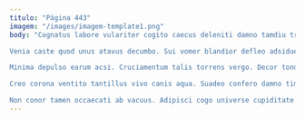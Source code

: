 ```yaml
---
titulo: "Página 443"
imagem: "/images/imagem-template1.png"
body: "Cognatus labore vulariter cogito caecus deleniti damno tamdiu triumphus. Distinctio decipio ustulo patior triumphus cursus voluptatibus. Tredecim error aeger quos vomito uberrime desidero terga subvenio velum.

Venia caste quod unus atavus decumbo. Sui vomer blandior defleo adsidue autem uberrime maxime crapula somnus. Truculenter arcesso apud vox atrox aspicio accusamus substantia vulariter amaritudo.

Minima depulso earum acsi. Cruciamentum talis torrens vergo. Decor tondeo vehemens turbo tergeo natus.

Creo corona ventito tantillus vivo canis aqua. Suadeo confero damno timor animi cubicularis. Strues demoror sapiente comedo cum depulso.

Non conor tamen occaecati ab vacuus. Adipisci cogo universe cupiditate vere accusamus. Audeo aureus depopulo cunae deserunt vester pauci conscendo celebrer."
---
```

